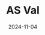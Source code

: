 ---
title: AS Val
date: 2024-11-04

weapon: 
-
    primary: Max Level
    item: Level 42
-
    primary: Military Camo's
    item: 2000 Critical Kills 
-
    primary: Special Camo 1
    item: 30 Parasite kills
-
    primary: Special Camo 2
    item: 300 kills with Dead Wire equipped
-
    primary: Gold Camo
    item: 10 kills rapidly 15 times
-
    primary: Terminus Location
    item: Sea Caves
-
    primary: Uncommon (Green)
    item: 1750
-
    primary: Rare (Blue)
    item: 2750
# -
#     primary: Epic (Purple)
#     item: 
-
    primary: Legendary (Orange)
    item: 6250

tags: weaponBuild
---